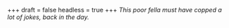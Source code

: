 
+++
draft = false
headless = true
+++
_This poor fella must have copped a lot of jokes, back in the day._
